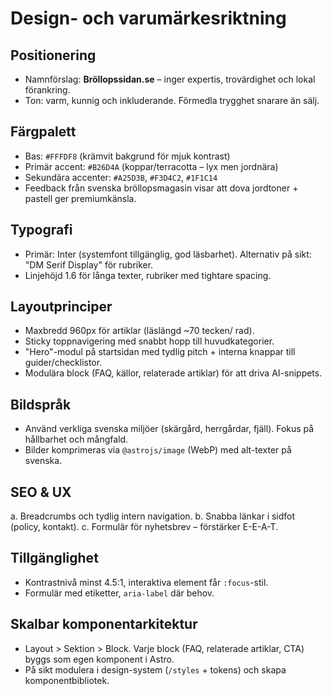# Design- och varumärkesriktning

## Positionering
- Namnförslag: **Bröllopssidan.se** – inger expertis, trovärdighet och lokal förankring.
- Ton: varm, kunnig och inkluderande. Förmedla trygghet snarare än sälj.

## Färgpalett
- Bas: `#FFFDF8` (krämvit bakgrund för mjuk kontrast)
- Primär accent: `#B26D4A` (koppar/terracotta – lyx men jordnära)
- Sekundära accenter: `#A25D3B`, `#F3D4C2`, `#1F1C14`
- Feedback från svenska bröllopsmagasin visar att dova jordtoner + pastell ger premiumkänsla.

## Typografi
- Primär: Inter (systemfont tillgänglig, god läsbarhet). Alternativ på sikt: "DM Serif Display" för rubriker.
- Linjehöjd 1.6 för långa texter, rubriker med tightare spacing.

## Layoutprinciper
- Maxbredd 960px för artiklar (läslängd ~70 tecken/ rad).
- Sticky toppnavigering med snabbt hopp till huvudkategorier.
- "Hero"-modul på startsidan med tydlig pitch + interna knappar till guider/checklistor.
- Modulära block (FAQ, källor, relaterade artiklar) för att driva AI-snippets.

## Bildspråk
- Använd verkliga svenska miljöer (skärgård, herrgårdar, fjäll). Fokus på hållbarhet och mångfald.
- Bilder komprimeras via `@astrojs/image` (WebP) med alt-texter på svenska.

## SEO & UX
a. Breadcrumbs och tydlig intern navigation.
b. Snabba länkar i sidfot (policy, kontakt).
c. Formulär för nyhetsbrev – förstärker E-E-A-T.

## Tillgänglighet
- Kontrastnivå minst 4.5:1, interaktiva element får `:focus`-stil.
- Formulär med etiketter, `aria-label` där behov.

## Skalbar komponentarkitektur
- Layout > Sektion > Block. Varje block (FAQ, relaterade artiklar, CTA) byggs som egen komponent i Astro.
- På sikt modulera i design-system (`/styles` + tokens) och skapa komponentbibliotek.
